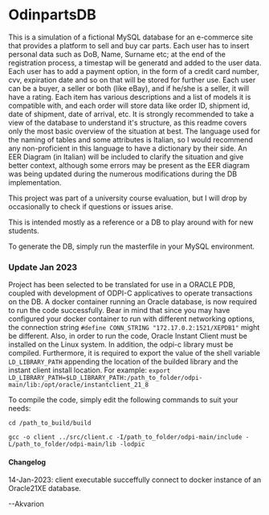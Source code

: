 # OdinpartsDB
This is a simulation of a fictional MySQL database for an e-commerce site that provides a platform to sell and buy car parts.
Each user has to insert personal data such as DoB, Name, Surname etc; at the end of the registration process, a timestap will be generatd and added to the user data.
Each user has to add a payment option, in the form of a credit card number, cvv, expiration date and so on that will be stored for further use.
Each user can be a buyer, a seller or both (like eBay), and if he/she is a seller, it will have a rating.
Each item has various descriptions and a list of models it is compatible with, and each order will store data like order ID, shipment id, date of shipment, date of arrival, etc.
It is strongly recommended to take a view of the database to understand it's structure, as this readme covers only the most basic overview of the situation at best.
The language used for the naming of tables and some attributes is Italian, so I would recommend any non-proficient in this language to have a dictionary by their side. An EER Diagram (in Italian) will be included to clarify the situation and give better context, although some errors may be present as the EER diagram was being updated during the numerous modifications during the DB implementation.

This project was part of a university course evaluation, but I will drop by occasionally to check if questions or issues arise.

This is intended mostly as a reference or a DB to play around with for new students.

To generate the DB, simply run the masterfile in your MySQL environment.

### Update Jan 2023
Project has been selected to be translated for use in a ORACLE PDB, coupled with development of ODPI-C applicatives to operate transactions on the DB.
A docker container running an Oracle database, is now required to run the code successfully. Bear in mind that since you may have configured your docker container to run with different networking options, the connection string `#define CONN_STRING "172.17.0.2:1521/XEPDB1"` might be different.
Also, in order to run the code, Oracle Instant Client must be installed on the Linux system. In addition, the odpi-c library must be compiled.
Furthermore, it is required to export the value of the shell variable `LD_LIBRARY_PATH` appending the location of the builded library and the instant client install location.
For example:
`export LD_LIBRARY_PATH=$LD_LIBRARY_PATH:/path_to_folder/odpi-main/lib:/opt/oracle/instantclient_21_8`

To compile the code, simply edit the following commands to suit your needs:

`cd /path_to_build/build`

`gcc -o client ../src/client.c -I/path_to_folder/odpi-main/include -L/path_to_folder/odpi-main/lib -lodpic`

#### Changelog
14-Jan-2023: client executable succeffully connect to docker instance of an Oracle21XE database.

--Akvarion
